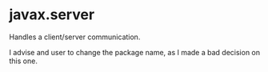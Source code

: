 # javax.server
Handles a client/server communication.

I advise and user to change the package name, as I made a bad decision on this one.
